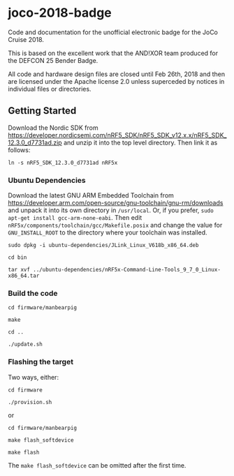 # joco-2018-badge

Code and documentation for the unofficial electronic badge for the JoCo Cruise 2018.

This is based on the excellent work that the AND!XOR team produced for the DEFCON 25 Bender Badge.

All code and hardware design files are closed until Feb 26th, 2018 and then are licensed under the Apache license 2.0 unless superceded by notices in individual files or directories.

## Getting Started

Download the Nordic SDK from https://developer.nordicsemi.com/nRF5_SDK/nRF5_SDK_v12.x.x/nRF5_SDK_12.3.0_d7731ad.zip and unzip it into the top level directory. Then link it as follows:

`ln -s nRF5_SDK_12.3.0_d7731ad nRF5x`

### Ubuntu Dependencies

Download the latest GNU ARM Embedded Toolchain from https://developer.arm.com/open-source/gnu-toolchain/gnu-rm/downloads and unpack it into its own directory in `/usr/local`. Or, if you prefer, `sudo apt-get install gcc-arm-none-eabi`. Then edit `nRF5x/components/toolchain/gcc/Makefile.posix` and change the value for `GNU_INSTALL_ROOT` to the directory where your toolchain was installed.

`sudo dpkg -i ubuntu-dependencies/JLink_Linux_V618b_x86_64.deb`

`cd bin`

`tar xvf ../ubuntu-dependencies/nRF5x-Command-Line-Tools_9_7_0_Linux-x86_64.tar`

### Build the code

`cd firmware/manbearpig`

`make`

`cd ..`

`./update.sh`

### Flashing the target

Two ways, either:

`cd firmware`

`./provision.sh`

or

`cd firmware/manbearpig`

`make flash_softdevice`

`make flash`

The `make flash_softdevice` can be omitted after the first time.
